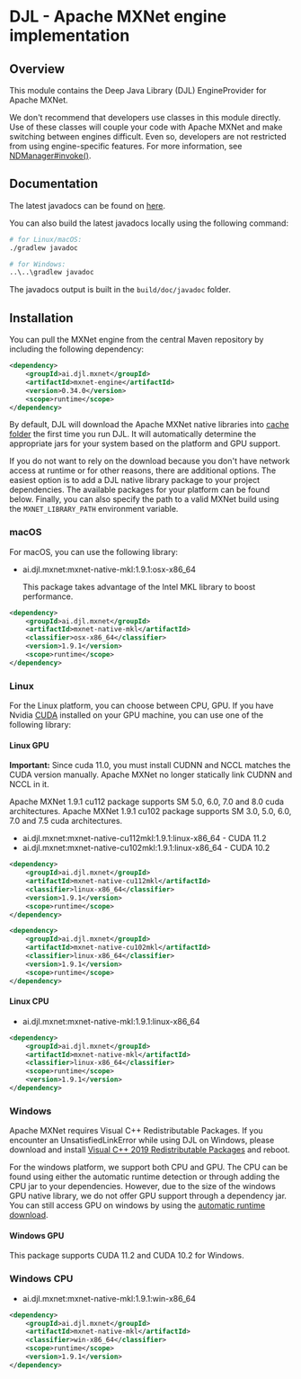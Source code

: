 # DJL - Apache MXNet engine implementation

## Overview

This module contains the Deep Java Library (DJL) EngineProvider for Apache MXNet.

We don't recommend that developers use classes in this module directly. Use of these classes
will couple your code with Apache MXNet and make switching between engines difficult. Even so,
developers are not restricted from using engine-specific features. For more information,
see [NDManager#invoke()](https://javadoc.io/static/ai.djl/api/0.34.0/ai/djl/ndarray/NDManager.html#invoke-java.lang.String-ai.djl.ndarray.NDArray:A-ai.djl.ndarray.NDArray:A-ai.djl.util.PairList-).

## Documentation

The latest javadocs can be found on [here](https://javadoc.io/doc/ai.djl.mxnet/mxnet-engine/latest/index.html).

You can also build the latest javadocs locally using the following command:

```sh
# for Linux/macOS:
./gradlew javadoc

# for Windows:
..\..\gradlew javadoc
```
The javadocs output is built in the `build/doc/javadoc` folder.


## Installation

You can pull the MXNet engine from the central Maven repository by including the following dependency:

```xml
<dependency>
    <groupId>ai.djl.mxnet</groupId>
    <artifactId>mxnet-engine</artifactId>
    <version>0.34.0</version>
    <scope>runtime</scope>
</dependency>
```

By default, DJL will download the Apache MXNet native libraries into [cache folder](../../../docs/development/cache_management.md) the first time you run DJL.
It will automatically determine the appropriate jars for your system based on the platform and GPU support.

If you do not want to rely on the download because you don't have network access at runtime or for other reasons, there are additional options.
The easiest option is to add a DJL native library package to your project dependencies.
The available packages for your platform can be found below.
Finally, you can also specify the path to a valid MXNet build using the `MXNET_LIBRARY_PATH` environment variable.

### macOS

For macOS, you can use the following library:

- ai.djl.mxnet:mxnet-native-mkl:1.9.1:osx-x86_64

    This package takes advantage of the Intel MKL library to boost performance.

```xml
<dependency>
    <groupId>ai.djl.mxnet</groupId>
    <artifactId>mxnet-native-mkl</artifactId>
    <classifier>osx-x86_64</classifier>
    <version>1.9.1</version>
    <scope>runtime</scope>
</dependency>
```

### Linux

For the Linux platform, you can choose between CPU, GPU. If you have Nvidia [CUDA](https://en.wikipedia.org/wiki/CUDA)
installed on your GPU machine, you can use one of the following library:

#### Linux GPU

**Important:** Since cuda 11.0, you must install CUDNN and NCCL matches the CUDA version manually.
Apache MXNet no longer statically link CUDNN and NCCL in it.

Apache MXNet 1.9.1 cu112 package supports SM 5.0, 6.0, 7.0 and 8.0 cuda architectures.
Apache MXNet 1.9.1 cu102 package supports SM 3.0, 5.0, 6.0, 7.0 and 7.5 cuda architectures.

- ai.djl.mxnet:mxnet-native-cu112mkl:1.9.1:linux-x86_64 - CUDA 11.2
- ai.djl.mxnet:mxnet-native-cu102mkl:1.9.1:linux-x86_64 - CUDA 10.2

```xml
<dependency>
    <groupId>ai.djl.mxnet</groupId>
    <artifactId>mxnet-native-cu112mkl</artifactId>
    <classifier>linux-x86_64</classifier>
    <version>1.9.1</version>
    <scope>runtime</scope>
</dependency>
```

```xml
<dependency>
    <groupId>ai.djl.mxnet</groupId>
    <artifactId>mxnet-native-cu102mkl</artifactId>
    <classifier>linux-x86_64</classifier>
    <version>1.9.1</version>
    <scope>runtime</scope>
</dependency>
```

#### Linux CPU

- ai.djl.mxnet:mxnet-native-mkl:1.9.1:linux-x86_64

```xml
<dependency>
    <groupId>ai.djl.mxnet</groupId>
    <artifactId>mxnet-native-mkl</artifactId>
    <classifier>linux-x86_64</classifier>
    <scope>runtime</scope>
    <version>1.9.1</version>
</dependency>
```

### Windows

Apache MXNet requires Visual C++ Redistributable Packages. If you encounter an UnsatisfiedLinkError while using
DJL on Windows, please download and install
[Visual C++ 2019 Redistributable Packages](https://support.microsoft.com/en-us/help/2977003/the-latest-supported-visual-c-downloads) and reboot.

For the windows platform, we support both CPU and GPU.
The CPU can be found using either the automatic runtime detection or through adding the CPU jar to your dependencies.
However, due to the size of the windows GPU native library, we do not offer GPU support through a dependency jar.
You can still access GPU on windows by using the [automatic runtime download](#installation).

#### Windows GPU

This package supports CUDA 11.2 and CUDA 10.2 for Windows.

### Windows CPU

- ai.djl.mxnet:mxnet-native-mkl:1.9.1:win-x86_64

```xml
<dependency>
    <groupId>ai.djl.mxnet</groupId>
    <artifactId>mxnet-native-mkl</artifactId>
    <classifier>win-x86_64</classifier>
    <scope>runtime</scope>
    <version>1.9.1</version>
</dependency>
```
